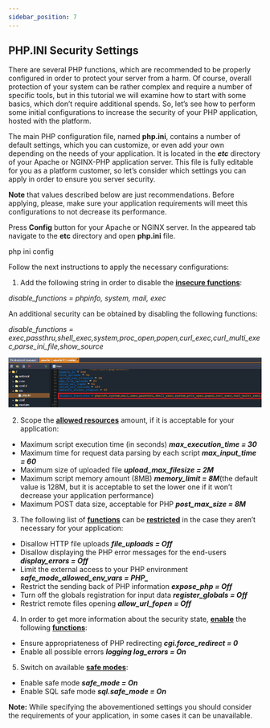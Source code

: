 ```yaml
---
sidebar_position: 7
---
```


## PHP.INI Security Settings

There are several PHP functions, which are recommended to be properly configured in order to protect your server from a harm. Of course, overall protection of your system can be rather complex and require a number of specific tools, but in this tutorial we will examine how to start with some basics, which don’t require additional spends. So, let’s see how to perform some initial configurations to increase the security of your PHP application, hosted with the platform.

The main PHP configuration file, named **php.ini**, contains a number of default settings, which you can customize, or even add your own depending on the needs of your application. It is located in the ***etc*** directory of your Apache or NGINX-PHP application server. This file is fully editable for you as a platform customer, so let’s consider which settings you can apply in order to ensure you server security.

**Note** that values described below are just recommendations. Before applying, please, make sure your application requirements will meet this configurations to not decrease its performance.

Press **Config** button for your Apache or NGINX server. In the appeared tab navigate to the **etc** directory and open **php.ini** file.

php ini config

Follow the next instructions to apply the necessary configurations:

1. Add the following string in order to disable the **<u>insecure functions</u>**:

*disable_functions = phpinfo, system, mail, exec*

An additional security can be obtained by disabling the following functions:

*disable_functions = exec,passthru,shell_exec,system,proc_open,popen,curl_exec,curl_multi_exec,parse_ini_file,show_source*

<div style={{
    display:'flex',
    justifyContent: 'center',
    margin: '0 0 1rem 0'
}}>

![Locale Dropdown](./img/PHP.INISecuritySettings/insecure-php-functions.png)

</div>

2. Scope the **<u>allowed resources</u>** amount, if it is acceptable for your application:

- Maximum script execution time (in seconds) ***max_execution_time = 30***
- Maximum time for request data parsing by each script ***max_input_time = 60***
- Maximum size of uploaded file ***upload_max_filesize = 2M***
- Maximum script memory amount (8MB) ***memory_limit = 8M***(the default value is 128M, but it is acceptable to set the lower one if it won’t decrease your application performance)
- Maximum POST data size, acceptable for PHP ***post_max_size = 8M***

3. The following list of **<u>functions</u>** can be **<u>restricted</u>** in the case they aren’t necessary for your application:

- Disallow HTTP file uploads ***file_uploads = Off***
- Disallow displaying the PHP error messages for the end-users ***display_errors = Off***
- Limit the external access to your PHP environment ***safe_mode_allowed_env_vars = PHP_***
- Restrict the sending back of PHP information ***expose_php = Off***
- Turn off the globals registration for input data ***register_globals = Off***
- Restrict remote files opening ***allow_url_fopen = Off***

4. In order to get more information about the security state, **<u>enable</u>** the following **<u>functions</u>**:

- Ensure appropriateness of PHP redirecting ***cgi.force_redirect = 0***
- Enable all possible errors ***logging log_errors = On***

5. Switch on available **<u>safe modes</u>**:

- Enable safe mode ***safe_mode = On***
- Enable SQL safe mode ***sql.safe_mode = On***

**Note:** While specifying the abovementioned settings you should consider the requirements of your application, in some cases it can be unavailable.